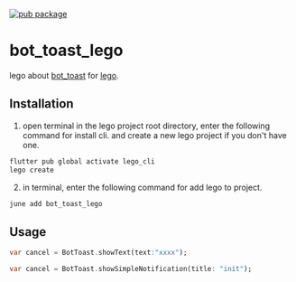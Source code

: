 [![pub package](https://img.shields.io/pub/v/bot_toast_lego.svg)](https://pub.dartlang.org/packages/bot_toast_lego)

# bot_toast_lego
lego about [bot_toast](https://pub.dev/packages/bot_toast) for [lego](https://lego.junestory.com/).

##  Installation
1. open terminal in the lego project root directory, enter the following command for install cli.
   and create a new lego project if you don't have one.
```bash
flutter pub global activate lego_cli
lego create
```
2. in terminal, enter the following command for add lego to project.
 ```bash
june add bot_toast_lego
```

## Usage
```dart
var cancel = BotToast.showText(text:"xxxx");

var cancel = BotToast.showSimpleNotification(title: "init");
```
